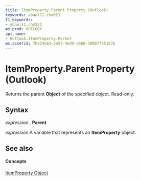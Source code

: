 ```yaml
---
title: ItemProperty.Parent Property (Outlook)
keywords: vbaol11.chm521
f1_keywords:
- vbaol11.chm521
ms.prod: OUTLOOK
api_name:
- Outlook.ItemProperty.Parent
ms.assetid: 7be24e63-3e5f-4ed9-a668-380077351636
---
```



# ItemProperty.Parent Property (Outlook)

Returns the parent  **Object** of the specified object. Read-only.


## Syntax

 _expression_ . **Parent**

 _expression_ A variable that represents an **ItemProperty** object.


## See also


#### Concepts


[ItemProperty Object](itemproperty-object-outlook.md)

